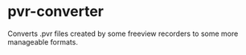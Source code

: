 pvr-converter
=============

Converts .pvr files created by some freeview recorders to some more manageable formats.
